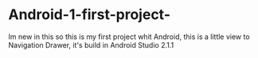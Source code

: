 # Android-1-first-project-
Im new in this so this is my first project whit Android, this is a little view to Navigation Drawer, it's build in Android Studio 2.1.1 

